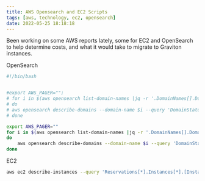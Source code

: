 ```yaml
---
title: AWS Opensearch and EC2 Scripts
tags: [aws, technology, ec2, opensearch]
date: 2022-05-25 18:18:18
---
```


Been working on some AWS reports lately, some for EC2 and OpenSearch to help determine costs, and what it would take to migrate to Graviton instances.

OpenSearch
```bash
#!/bin/bash


#export AWS_PAGER="";
# for i in $(aws opensearch list-domain-names |jq -r '.DomainNames[].DomainName')
# do
# aws opensearch describe-domains --domain-name $i --query 'DomainStatusList[*].[EngineVersion,ClusterConfig.InstanceType,ClusterConfig.InstanceCount,EBSOptions.VolumeType,EBSOptions.VolumeSize]'
# done

export AWS_PAGER=""
for i in $(aws opensearch list-domain-names |jq -r '.DomainNames[].DomainName'|tr '\n' ' ')
do
    aws opensearch describe-domains --domain-name $i --query 'DomainStatusList[*].[DomainId,EngineVersion,ClusterConfig.InstanceType,ClusterConfig.InstanceCount,ClusterConfig.DedicatedMasterEnabled,ClusterConfig.DedicatedMasterType,ClusterConfig.DedicatedMasterCount,ClusterConfig.DedicatedMasterCount,EBSOptions.VolumeType,EBSOptions.VolumeSize]' |jq -r '.[] | @csv' >> /tmp/test.csv
done
```

EC2
```bash
aws ec2 describe-instances --query 'Reservations[*].Instances[*].[InstanceId,State.Name,InstanceType'] |jq -r '.[][] | @csv' >>/tmp/ec2.csv
```

